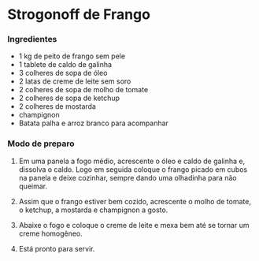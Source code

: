 # Strogonoff de Frango

### Ingredientes
- 1 kg de peito de frango sem pele
- 1 tablete de caldo de galinha
- 3 colheres de sopa de óleo
- 2 latas de creme de leite sem soro
- 2 colheres de sopa de molho de tomate
- 2 colheres de sopa de ketchup
- 2 colheres de mostarda
- champignon
- Batata palha e arroz branco para acompanhar

### Modo de preparo
1. Em uma panela a fogo médio, acrescente o óleo e caldo de galinha e, dissolva o caldo. Logo em
   seguida coloque o frango picado em cubos na panela e deixe cozinhar, sempre dando uma olhadinha
   para não queimar.

2. Assim que o frango estiver bem cozido, acrescente o molho de tomate, o ketchup, a mostarda e
   champignon a gosto.

3. Abaixe o fogo e coloque o creme de leite e mexa bem até se tornar um creme homogêneo.

4. Está pronto para servir.